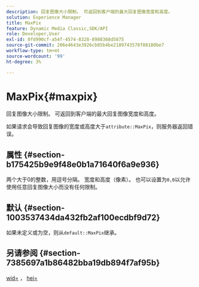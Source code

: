 ```yaml
---
description: 回复图像大小限制。 可返回到客户端的最大回复图像宽度和高度。
solution: Experience Manager
title: MaxPix
feature: Dynamic Media Classic,SDK/API
role: Developer,User
exl-id: 0fd990cf-a54f-4574-8328-8988368d5875
source-git-commit: 206e4643e3926cb85b4be2189743578f88180be7
workflow-type: tm+mt
source-wordcount: '99'
ht-degree: 3%

---
```


# MaxPix{#maxpix}

回复图像大小限制。 可返回到客户端的最大回复图像宽度和高度。

如果请求会导致回复图像的宽度或高度大于`attribute::MaxPix`，则服务器返回错误。

## 属性 {#section-b175425b9e9f48e0b1a71640f6a9e936}

两个大于0的整数，用逗号分隔。 宽度和高度（像素）。 也可以设置为`0,0`以允许使用任意回复图像大小而没有任何限制。

## 默认 {#section-1003537434da432fb2af100ecdbf9d72}

如果未定义或为空，则从`default::MaxPix`继承。

## 另请参阅 {#section-7385697a1b86482bba19db894f7af95b}

[wid=](../../../../../is-api/http-ref/image-serving-api-ref/c-http-protocol-reference/c-command-reference/r-is-http-wid.md#reference-bfeadcb67bf4485f851eb21345527e47) ， [hei=](../../../../../is-api/http-ref/image-serving-api-ref/c-http-protocol-reference/c-command-reference/r-is-http-hei.md#reference-6d6f556ccc0e4b98a815e8a5c1944a96)
